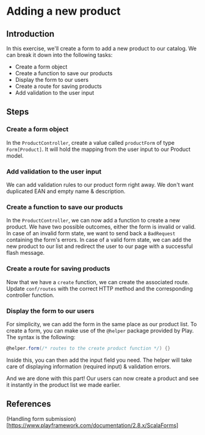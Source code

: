 # Adding a new product

## Introduction

In this exercise, we'll create a form to add a new product to our catalog.
We can break it down into the following tasks:

- Create a form object
- Create a function to save our products
- Display the form to our users
- Create a route for saving products
- Add validation to the user input

## Steps

### Create a form object

In the `ProductController`, create a value called `productForm` of type `Form[Product]`. It will hold the mapping from the user input to our Product model.

### Add validation to the user input

We can add validation rules to our product form right away. We don't want duplicated EAN and empty name & description.

### Create a function to save our products

In the `ProductController`, we can now add a function to create a new product. We have two possible outcomes, either the form is invalid or valid.
In case of an invalid form state, we want to send back a `BadRequest` containing the form's errors.
In case of a valid form state, we can add the new product to our list and redirect the user to our page with a successful flash message.

### Create a route for saving products

Now that we have a `create` function, we can create the associated route. Update `conf/routes` with the correct HTTP method and the corresponding controller function.

### Display the form to our users

For simplicity, we can add the form in the same place as our product list.
To create a form, you can make use of the `@helper` package provided by Play. The syntax is the following:

```scala
@helper.form(/* routes to the create product function */) {}
```

Inside this, you can then add the input field you need. The helper will take care of displaying information (required input) & validation errors.

And we are done with this part! Our users can now create a product and see it instantly in the product list we made earlier.

## References

(Handling form submission)[https://www.playframework.com/documentation/2.8.x/ScalaForms]
